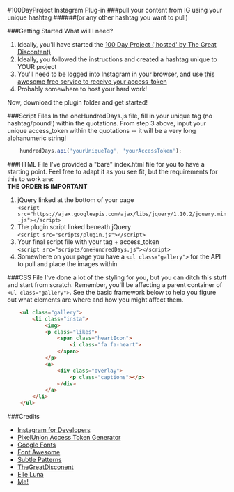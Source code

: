 #100DayProject Instagram Plug-in
###pull your content from IG using your unique hashtag
######(or any other hashtag you want to pull)

###Getting Started
What will I need?  
1. Ideally, you'll have started the [100 Day Project ('hosted' by The Great Discontent)](https://thegreatdiscontent.com/100days)  
2. Ideally, you followed the instructions and created a hashtag unique to YOUR project  
3. You'll need to be logged into Instagram in your browser, and use [this awesome free service to receive your access_token](http://instagram.pixelunion.net/)  
4. Probably somewhere to host your hard work!  
  
Now, download the plugin folder and get started!

###Script Files
In the oneHundredDays.js file, fill in your unique tag (no hashtag/pound!) within the quotations. From step 3 above, input your unique access_token within the quotations -- it will be a very long alphanumeric string!
```javascript
	hundredDays.api('yourUniqueTag', 'yourAccessToken');
```

###HTML File
I've provided a "bare" index.html file for you to have a starting point. Feel free to adapt it as you see fit, but the requirements for this to work are:  
**THE ORDER IS IMPORTANT**  

1. jQuery linked at the bottom of your page   
`<script src="https://ajax.googleapis.com/ajax/libs/jquery/1.10.2/jquery.min.js"></script>`   
2. The plugin script linked beneath jQuery   
`<script src="scripts/plugin.js"></script>`  
3. Your final script file with your tag + access_token  
`<script src="scripts/oneHundredDays.js"></script>`  
4. Somewhere on your page you have a `<ul class="gallery">` for the API to pull and place the images within

###CSS File
I've done a lot of the styling for you, but you can ditch this stuff and start from scratch. Remember, you'll be affecting a parent container of `<ul class="gallery">`. See the basic framework below to help you figure out what elements are where and how you might affect them.

```html
	<ul class="gallery">
		<li class="insta">
			<img>
			<p class="likes">
				<span class="heartIcon">
					<i class="fa fa-heart">
				</span>
			</p>
			<a>
				<div class="overlay">
					<p class="captions"></p>
				</div>	
			</a>
		</li>
	</ul>
```

###Credits
- [Instagram for Developers](https://instagram.com/developer/)
- [PixelUnion Access Token Generator](http://instagram.pixelunion.net/)
- [Google Fonts](https://www.google.com/fonts)
- [Font Awesome](http://fortawesome.github.io/Font-Awesome/)
- [Subtle Patterns](http://subtlepatterns.com/ps-neutral/)
- [TheGreatDisconent](https://thegreatdiscontent.com/100days)
- [Elle Luna](http://elleluna.com/)
- [Me!](http://kse.ninja)